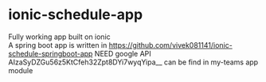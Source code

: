 # ionic-schedule-app <br>
Fully working app built on ionic <br>
A spring boot app is written in https://github.com/vivek081141/ionic-schedule-springboot-app
NEED google API AIzaSyDZGu56z5KtCfeh32Zpt8DYi7wyqYipa__ can be find in my-teams app module 
